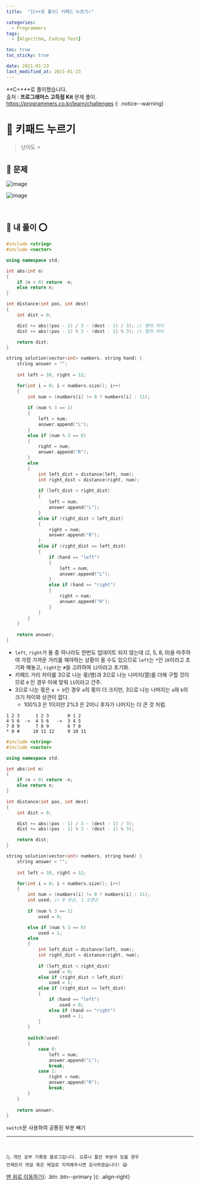 ```yaml
---
title:  "[C++로 풀이] 키패드 누르기⭐" 

categories:
  - Programmers
tags:
  - [Algorithm, Coding Test]

toc: true
toc_sticky: true

date: 2021-01-23
last_modified_at: 2021-01-23
---
```

**C++**로 풀이했습니다.  
출처 : **프로그래머스 고득점 Kit** 문제 풀이. <https://programmers.co.kr/learn/challenges>
{: .notice--warning}

# 📌 키패드 누르기

> 난이도 ⭐

## 🚀 문제

![image](https://user-images.githubusercontent.com/42318591/105588260-d13fc780-5dd4-11eb-935f-eb527b516363.png)

![image](https://user-images.githubusercontent.com/42318591/105588523-e288d400-5dd4-11eb-92d2-4fe28dcc7a88.png)


<br>

## 🚀 내 풀이 ⭕

```cpp
#include <string>
#include <vector>

using namespace std;

int abs(int n)
{
    if (n < 0) return -n;
    else return n;
}

int distance(int pos, int dest)
{
    int dist = 0;

    dist += abs((pos - 1) / 3 - (dest - 1) / 3); // 행의 차이       
    dist += abs((pos - 1) % 3 - (dest - 1) % 3); // 열의 차이

    return dist;
}

string solution(vector<int> numbers, string hand) {
    string answer = "";
    
    int left = 10, right = 12;

    for(int i = 0; i < numbers.size(); i++)
    {
        int num = (numbers[i] != 0 ? numbers[i] : 11);
        
        if (num % 3 == 1)
        {
            left = num;
            answer.append("L");
        }
        else if (num % 3 == 0)
        {
            right = num;
            answer.append("R");
        }
        else
        {
            int left_dist = distance(left, num);
            int right_dist = distance(right, num);
            
            if (left_dist < right_dist)
            {
                left = num;
                answer.append("L");
            }
            else if (right_dist < left_dist)
            {
                right = num;
                answer.append("R");
            }
            else if (right_dist == left_dist)
            {
                if (hand == "left")
                {
                    left = num;
                    answer.append("L");
                }
                else if (hand == "right")
                {
                    right = num;
                    answer.append("R");
                }
            }   
        }
    }
    
    return answer;
}
```

- `left`, `right`가 둘 중 하나라도 한번도 업데이트 되지 않는데 (2, 5, 8, 0)을 마주하여 가장 가까운 거리를 재야하는 상황이 올 수도 있으므로 `left`는 `*`인 `10`이라고 초기화 해놓고, `right`는 `#`을 고려하여 `12`이라고 초기화.
- 키패드 거리 차이를 3으로 나눈 몫(행)과 3으로 나눈 나머지(열)를 더해 구할 것이므로 `0` 인 경우 이에 맞워 `11`이라고 간주.
- 3으로 나눈 몫은 `a > b`인 경우 `a`의 몫이 더 크지만, 3으로 나눈 나머지는 `a`와 `b`의 크기 차이와 상관이 없다. 
  - 100%3 은 1이지만 2%3 은 2이니 후자가 나머지는 더 큰 것 처럼.

```
1 2 3      1 2 3       0 1 2
4 5 6  ->  4 5 6   ->  3 4 5 
7 8 9      7 8 9       6 7 8
* 0 #     10 11 12     9 10 11
```

```cpp
#include <string>
#include <vector>

using namespace std;

int abs(int n)
{
    if (n < 0) return -n;
    else return n;
}

int distance(int pos, int dest)
{
    int dist = 0;

    dist += abs((pos - 1) / 3 - (dest - 1) / 3);
    dist += abs((pos - 1) % 3 - (dest - 1) % 3);

    return dist;
}

string solution(vector<int> numbers, string hand) {
    string answer = "";
    
    int left = 10, right = 12;

    for(int i = 0; i < numbers.size(); i++)
    {
        int num = (numbers[i] != 0 ? numbers[i] : 11);
        int used; // 0 왼손, 1 오른손  
        
        if (num % 3 == 1)
            used = 0;

        else if (num % 3 == 0)
            used = 1;
        else
        {
            int left_dist = distance(left, num);
            int right_dist = distance(right, num);
            
            if (left_dist < right_dist)
                used = 0;
            else if (right_dist < left_dist)
                used = 1;
            else if (right_dist == left_dist)
            {
                if (hand == "left")
                    used = 0;
                else if (hand == "right")
                    used = 1;
            }   
        }
        
        switch(used)
        {
            case 0: 
                left = num;
                answer.append("L");
                break;
            case 1:
                right = num;
                answer.append("R");
                break;
        }
    }
    
    return answer;
}
```

`switch`문 사용하여 공통된 부분 빼기

***
<br>

    🌜 개인 공부 기록용 블로그입니다. 오류나 틀린 부분이 있을 경우 
    언제든지 댓글 혹은 메일로 지적해주시면 감사하겠습니다! 😄

[맨 위로 이동하기](#){: .btn .btn--primary }{: .align-right}